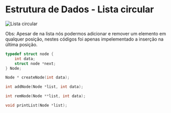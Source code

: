 # Estrutura de Dados - Lista circular

![Lista circular][list]

Obs: Apesar de na lista nós podermos adicionar e remover um elemento em qualquer posição, nestes códigos foi apenas impelementado a inserção na última posição.

```c
typedef struct node {
    int data;
    struct node *next;
} Node;
```

```c
Node * createNode(int data);
```

```c
int addNode(Node *list, int data);
```

```c
int remNode(Node **list, int data);
```

```c
void printList(Node *list);
```

[list]: http://upload.wikimedia.org/wikipedia/commons/thumb/d/df/Circularly-linked-list.svg/350px-Circularly-linked-list.svg.png "Fonte: http://upload.wikimedia.org/wikipedia/commons/thumb/d/df/Circularly-linked-list.svg/350px-Circularly-linked-list.svg.png"